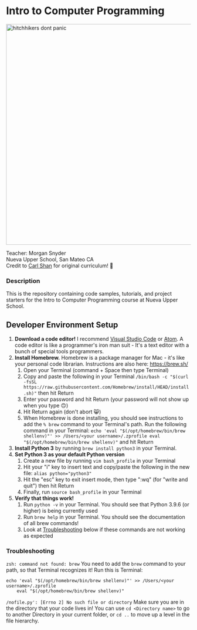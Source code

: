 # Intro to Computer Programming
<img src="https://yakbots.com/wp-content/uploads/2020/09/hitchhikers-guide-to-the-galaxy-dont-panic.jpg" alt="hitchhikers dont panic" width="600"/>

Teacher: Morgan Snyder \
Nueva Upper School, San Mateo CA \
Credit to [Carl Shan](https://github.com/carlshan/intro_to_computer_programming) for original curriculum! :tada:

### Description
This is the repository containing code samples, tutorials, and project starters for the Intro to Computer Programming course at Nueva Upper School.

## Developer Environment Setup

1. **Download a code editor!** I recommend [Visual Studio Code](https://code.visualstudio.com/download) or [Atom](www.atom.io). A code editor is like a programmer's iron man suit - It's a text editor with a bunch of special tools programmers.
2. **Install Homebrew.** Homebrew is a package manager for Mac - it's like your personal code librarian. Instructions are also here: https://brew.sh/
   1. Open your Terminal (command + Space then type Terminal)
   2. Copy and paste the following in your Terminal `/bin/bash -c "$(curl -fsSL https://raw.githubusercontent.com/Homebrew/install/HEAD/install.sh)"` then hit Return
   3. Enter your password and hit Return (your password will not show up when you type 🙃)
   4. Hit Return again (don't abort 😸)
   5. When Homebrew is done installing, you should see instructions to add the `% brew` command to your Terminal's path. Run the following command in your Terminal: `echo 'eval "$(/opt/homebrew/bin/brew shellenv)"' >> /Users/<your username>/.zprofile
    eval "$(/opt/homebrew/bin/brew shellenv)"` and hit Return
3. **Install Python 3** by running `brew install python3` in your Terminal.
4. **Set Python 3 as your default Python version**
   1. Create a new file by running `vim bash_profile` in your Terminal
   2. Hit your "i" key to insert text and copy/paste the following in the new file: `alias python="python3"`
   3. Hit the "esc" key to exit insert mode, then type ":wq" (for "write and quit") then hit Return
   4. Finally, run `source bash_profile` in your Terminal
5. **Verify that things work!**
   1. Run `python -v` in your Terminal. You should see that Python 3.9.6 (or higher) is being currently used
   2. Run `brew help` in your Terminal. You should see the documentation of all brew commands!
   3. Look at [Troubleshooting](###Troubleshooting) below if these commands are not working as expected

### Troubleshooting
```zsh: command not found: brew```
You need to add the `brew` command to your path, so that Terminal recognizes it! Run this is Terminal:
```
echo 'eval "$(/opt/homebrew/bin/brew shellenv)"' >> /Users/<your username>/.zprofile
    eval "$(/opt/homebrew/bin/brew shellenv)"
```
    
```/nofile.py': [Errno 2] No such file or directory```
Make sure you are in the directory that your code lives in! You can use `cd <Directory name>` to go to another Directory in your current folder, or `cd ..` to move up a level in the file hierarchy.
    

